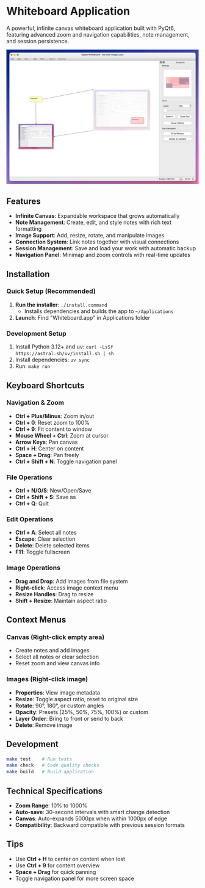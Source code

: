 # Whiteboard Application

A powerful, infinite canvas whiteboard application built with PyQt6, featuring advanced zoom and navigation capabilities, note management, and session persistence.

![](assets/screenshot.png)

## Features

- **Infinite Canvas**: Expandable workspace that grows automatically
- **Note Management**: Create, edit, and style notes with rich text formatting
- **Image Support**: Add, resize, rotate, and manipulate images
- **Connection System**: Link notes together with visual connections
- **Session Management**: Save and load your work with automatic backup
- **Navigation Panel**: Minimap and zoom controls with real-time updates

## Installation

### Quick Setup (Recommended)

1. **Run the installer**: `./install.command`
   - Installs dependencies and builds the app to `~/Applications`
2. **Launch**: Find "Whiteboard.app" in Applications folder

### Development Setup

1. Install Python 3.12+ and uv: `curl -LsSf https://astral.sh/uv/install.sh | sh`
2. Install dependencies: `uv sync`
3. Run: `make run`

## Keyboard Shortcuts

### Navigation & Zoom

- **Ctrl + Plus/Minus**: Zoom in/out
- **Ctrl + 0**: Reset zoom to 100%
- **Ctrl + 9**: Fit content to window
- **Mouse Wheel + Ctrl**: Zoom at cursor
- **Arrow Keys**: Pan canvas
- **Ctrl + H**: Center on content
- **Space + Drag**: Pan freely
- **Ctrl + Shift + N**: Toggle navigation panel

### File Operations

- **Ctrl + N/O/S**: New/Open/Save
- **Ctrl + Shift + S**: Save as
- **Ctrl + Q**: Quit

### Edit Operations

- **Ctrl + A**: Select all notes
- **Escape**: Clear selection
- **Delete**: Delete selected items
- **F11**: Toggle fullscreen

### Image Operations

- **Drag and Drop**: Add images from file system
- **Right-click**: Access image context menu
- **Resize Handles**: Drag to resize
- **Shift + Resize**: Maintain aspect ratio

## Context Menus

### Canvas (Right-click empty area)

- Create notes and add images
- Select all notes or clear selection
- Reset zoom and view canvas info

### Images (Right-click image)

- **Properties**: View image metadata
- **Resize**: Toggle aspect ratio, reset to original size
- **Rotate**: 90°, 180°, or custom angles
- **Opacity**: Presets (25%, 50%, 75%, 100%) or custom
- **Layer Order**: Bring to front or send to back
- **Delete**: Remove image

## Development

```bash
make test    # Run tests
make check   # Code quality checks
make build   # Build application
```

## Technical Specifications

- **Zoom Range**: 10% to 1000%
- **Auto-save**: 30-second intervals with smart change detection
- **Canvas**: Auto-expands 5000px when within 1000px of edge
- **Compatibility**: Backward compatible with previous session formats

## Tips

- Use **Ctrl + H** to center on content when lost
- Use **Ctrl + 9** for content overview
- **Space + Drag** for quick panning
- Toggle navigation panel for more screen space
